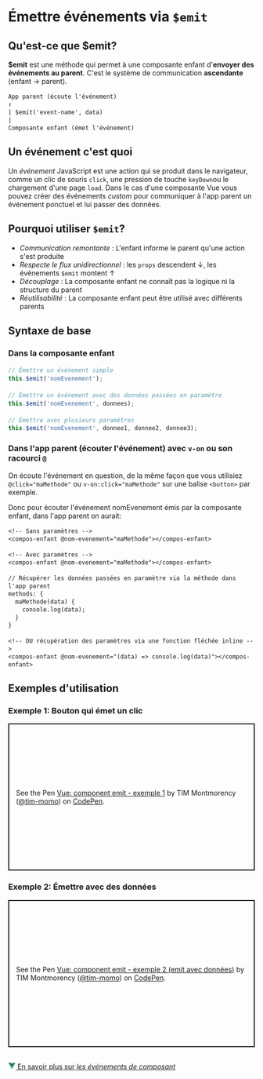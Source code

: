 # Émettre événements via `$emit`

## Qu'est-ce que $emit?

**$emit** est une méthode qui permet à une composante enfant d'**envoyer des événements au parent**. C'est le système de communication **ascendante** (enfant → parent).


```
App parent (écoute l'événement)
↑
| $emit('event-name', data)
|
Composante enfant (émet l'événement)
```

## Un événement c'est quoi

Un *événement* JavaScript est une action qui se produit dans le navigateur, comme un clic de souris `click`, une pression de touche `keyDown`ou le chargement d'une page `load`. Dans le cas d'une composante Vue vous pouvez créer des événements *custom* pour communiquer à l'app parent un événement ponctuel et lui passer des données.

## Pourquoi utiliser `$emit`?

- *Communication remontante* : L'enfant informe le parent qu'une action s'est produite
- *Respecte le flux unidirectionnel* : les `props` descendent ↓, les événements `$emit` montent ↑
- *Découplage* : La composante enfant ne connaît pas la logique ni la structure du parent
- *Réutilisabilité* : La composante enfant peut être utilisé avec différents parents

## Syntaxe de base

### Dans la composante enfant

```javascript
// Émettre un événement simple
this.$emit('nomEvenement');

// Émettre un événement avec des données passées en paramètre
this.$emit('nomEvenement', donnees);

// Émettre avec plusieurs paramètres
this.$emit('nomEvenement', donnee1, donnee2, donnee3);
```

### Dans l'app parent (écouter l'événement) avec `v-on` ou son racourci `@`

On écoute l'événement en question, de la même façon que vous utilisiez `@click="maMethode"` ou `v-on:click="maMethode"` sur une balise `<button>` par exemple.

Donc pour écouter l'événement nomEvenement émis par la composante enfant, dans l'app parent on aurait:

```
<!-- Sans paramètres -->
<compos-enfant @nom-evenement="maMethode"></compos-enfant>

<!-- Avec paramètres -->
<compos-enfant @nom-evenement="maMethode"></compos-enfant>

// Récupérer les données passées en paramètre via la méthode dans l'app parent
methods: {
  maMethode(data) {
    console.log(data);
  }
}

<!-- OU récupération des paramètres via une fonction fléchée inline -->
<compos-enfant @nom-evenement="(data) => console.log(data)"></compos-enfant>
```


## Exemples d'utilisation

### Exemple 1: Bouton qui émet un clic

<p class="codepen" data-height="300" data-default-tab="js,result" data-slug-hash="emJKyoa" data-pen-title="Vue: component emit - exemple 1" data-user="tim-momo" style="height: 300px; box-sizing: border-box; display: flex; align-items: center; justify-content: center; border: 2px solid; margin: 1em 0; padding: 1em;">
      <span>See the Pen <a href="https://codepen.io/tim-momo/pen/emJKyoa">
  Vue: component emit - exemple 1</a> by TIM Montmorency (<a href="https://codepen.io/tim-momo">@tim-momo</a>)
  on <a href="https://codepen.io">CodePen</a>.</span>
</p>

### Exemple 2: Émettre avec des données

<p class="codepen" data-height="300" data-default-tab="js,result" data-slug-hash="VYedQLp" data-pen-title="Vue: component emit - exemple 2 (emit avec données)" data-user="tim-momo" style="height: 300px; box-sizing: border-box; display: flex; align-items: center; justify-content: center; border: 2px solid; margin: 1em 0; padding: 1em;">
      <span>See the Pen <a href="https://codepen.io/tim-momo/pen/VYedQLp">
  Vue: component emit - exemple 2 (emit avec données)</a> by TIM Montmorency (<a href="https://codepen.io/tim-momo">@tim-momo</a>)
  on <a href="https://codepen.io">CodePen</a>.</span>
</p>



<script async src="https://public.codepenassets.com/embed/index.js"></script>


<br>
<a href="https://fr.vuejs.org/guide/components/events" class="md-button "><img src="./assets/logo-vue.svg" style="width: 15px; height: auto;">&nbsp;En savoir plus sur <em>les événements de composant</em></a>
<br>


